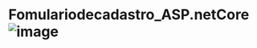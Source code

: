# Fomulariodecadastro_ASP.netCore ![image](https://user-images.githubusercontent.com/85001190/232628116-3cfa2ff9-1e2f-49ab-bc75-f2f71788f665.png)
